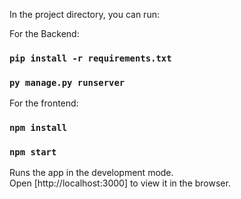 In the project directory, you can run:


For the Backend:
### `pip install -r requirements.txt` 
### `py manage.py runserver`

For the frontend:
### `npm install`
### `npm start`

Runs the app in the development mode.<br>
Open [http://localhost:3000] to view it in the browser.
